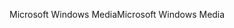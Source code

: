 <span data-ttu-id="5ce34-101">Microsoft Windows Media</span><span class="sxs-lookup"><span data-stu-id="5ce34-101">Microsoft Windows Media</span></span>